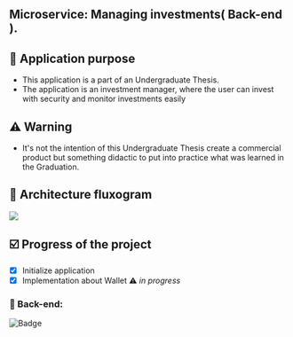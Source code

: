 ## Microservice: Managing investments( Back-end ).

## :pushpin: Application purpose

- This application is a part of an Undergraduate Thesis.
- The application is an investment manager, where the user can invest with security and monitor investments easily

## :warning: Warning

- It's not the intention of this Undergraduate Thesis create a commercial product but something didactic
  to put into practice what was learned in the Graduation.

## :wrench: Architecture fluxogram

<img src="diagram.png">

## :ballot_box_with_check: Progress of the project

- [x] Initialize application
- [x] Implementation about Wallet ⚠  *in progress*

### :robot: Back-end:

![Badge](https://img.shields.io/badge/Spring_Boot--%236DB33F?style=for-the-badge&logo=SpringBoot&color=6DB33F)

[//]: # (![Badge]&#40;https://img.shields.io/badge/MySQL--%236DB33F?style=for-the-badge&logo=MySQL&color=4479A1&#41;)

[//]: # (![Badge]&#40;https://img.shields.io/badge/Apache_Kafka--%2347A248?style=for-the-badge&logo=ApacheKafka&color=231F20&#41;)

[//]: # (![Badge]&#40;https://img.shields.io/badge/RabbitMQ--%2347A248?style=for-the-badge&logo=RabbitMQ&color=FF6600&#41;)

[//]: # (![Badge]&#40;https://img.shields.io/badge/FlyWay--%2347A248?style=for-the-badge&logo=Flyway&color=CC0200&#41;)



